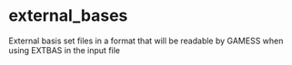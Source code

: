 # external_bases
External basis set files in a format that will be readable by GAMESS when using EXTBAS in the input file 
